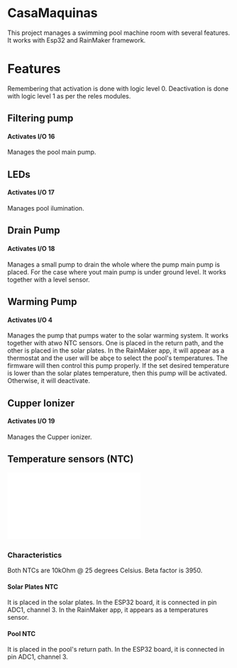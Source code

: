 # CasaMaquinas
This project manages a swimming pool machine room with several features. It works with Esp32 and RainMaker framework.

# Features
Remembering that activation is done with logic level 0. Deactivation is done with logic level 1 as per the reles modules.

## Filtering pump 
#### Activates I/O 16
Manages the pool main pump.  

## LEDs
#### Activates I/O 17
Manages pool ilumination. 

## Drain Pump
#### Activates I/O 18
Manages a small pump to drain the whole where the pump main pump is placed. For the case where yout main pump is under ground level. It works together with a level sensor.  

## Warming Pump
#### Activates I/O 4
Manages the pump that pumps water to the solar warming system. It works together with atwo NTC sensors. One is placed in the return path, and the other is placed in the solar plates. In the RainMaker app, it will appear as a thermostat and the user will be abçe to select the pool's temperatures. The firmware will then control this pump properly. If the set desired temperature is lower than the solar plates temperature, then this pump will be activated. Otherwise, it will deactivate.

## Cupper Ionizer
#### Activates I/O 19
Manages the Cupper ionizer.

## Temperature sensors (NTC)

![PDF Image](figures/figNTC.pdf)

### Characteristics
Both NTCs are 10kOhm @ 25 degrees Celsius. Beta factor is 3950.
#### Solar Plates NTC
It is placed in the solar plates. In the ESP32 board, it is connected in pin ADC1, channel 3. In the RainMaker app, it appears as a temperatures sensor. 

#### Pool NTC
It is placed in the pool's return path. In the ESP32 board, it is connected in pin ADC1, channel 3.
